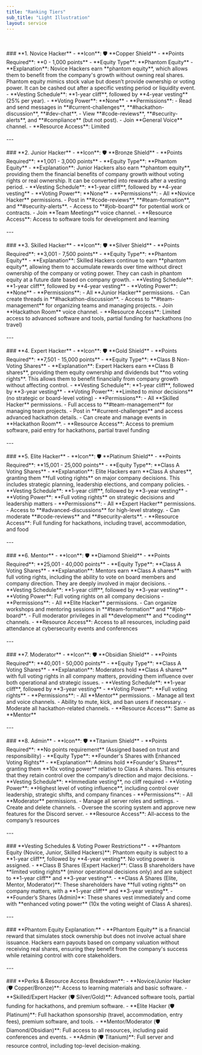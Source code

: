 ```yaml
---
title: "Ranking Tiers"
sub_title: "Light Illustration"
layout: service
---
```

<br/>
<br/>
### **1. Novice Hacker**  
- **Icon**: 🛡️ **Copper Shield**  
- **Points Required**: **0 - 1,000 points**  
- **Equity Type**: **Phantom Equity**  
  - **Explanation**: Novice Hackers earn **phantom equity**, which allows them to benefit from the company's growth without owning real shares. Phantom equity mimics stock value but doesn’t provide ownership or voting power. It can be cashed out after a specific vesting period or liquidity event.
- **Vesting Schedule**: **1-year cliff**, followed by **4-year vesting** (25% per year).  
- **Voting Power**: **None**  
- **Permissions**:
  - Read and send messages in **#current-challenges**, **#hackathon-discussion**, **#dev-chat**.
  - View **#code-reviews**, **#security-alerts**, and **#compliance** (but not post).
  - Join **General Voice** channel.
- **Resource Access**: Limited
<br/>
<br/>
---
<br/>
<br/>
### **2. Junior Hacker**  
- **Icon**: 🛡️ **Bronze Shield**  
- **Points Required**: **1,001 - 3,000 points**  
- **Equity Type**: **Phantom Equity**  
  - **Explanation**: Junior Hackers also earn **phantom equity**, providing them the financial benefits of company growth without voting rights or real ownership. It can be converted into rewards after a vesting period.
- **Vesting Schedule**: **1-year cliff**, followed by **4-year vesting**  
- **Voting Power**: **None**  
- **Permissions**:
  - All **Novice Hacker** permissions.
  - Post in **#code-reviews**, **#team-formation**, and **#security-alerts**.
  - Access to **#job-board** for potential work or contracts.
  - Join **Team Meetings** voice channel.
- **Resource Access**: Access to software tools for development and learning
<br/>
<br/>
---
<br/>
<br/>
### **3. Skilled Hacker**  
- **Icon**: 🛡️ **Silver Shield**  
- **Points Required**: **3,001 - 7,500 points**  
- **Equity Type**: **Phantom Equity**  
  - **Explanation**: Skilled Hackers continue to earn **phantom equity**, allowing them to accumulate rewards over time without direct ownership of the company or voting power. They can cash in phantom equity at a future date based on company growth.
- **Vesting Schedule**: **1-year cliff**, followed by **4-year vesting**  
- **Voting Power**: **None**  
- **Permissions**:
  - All **Junior Hacker** permissions.
  - Can create threads in **#hackathon-discussion**.
  - Access to **#team-management** for organizing teams and managing projects.
  - Join **Hackathon Room** voice channel.
- **Resource Access**: Limited access to advanced software and tools, partial funding for hackathons (no travel)
<br/>
<br/>
---
<br/>
<br/>
### **4. Expert Hacker**  
- **Icon**: 🛡️ **Gold Shield**  
- **Points Required**: **7,501 - 15,000 points**  
- **Equity Type**: **Class B Non-Voting Shares**  
  - **Explanation**: Expert Hackers earn **Class B shares**, providing them equity ownership and dividends but **no voting rights**. This allows them to benefit financially from company growth without affecting control.
- **Vesting Schedule**: **1-year cliff**, followed by **3-year vesting**  
- **Voting Power**: **Limited to minor decisions** (no strategic or board-level voting)  
- **Permissions**:
  - All **Skilled Hacker** permissions.
  - Full access to **#team-management** for managing team projects.
  - Post in **#current-challenges** and access advanced hackathon details.
  - Can create and manage events in **Hackathon Room**.
- **Resource Access**: Access to premium software, paid entry for hackathons, partial travel funding
<br/>
<br/>
---
<br/>
<br/>
### **5. Elite Hacker**  
- **Icon**: 🛡️ **Platinum Shield**  
- **Points Required**: **15,001 - 25,000 points**  
- **Equity Type**: **Class A Voting Shares**  
  - **Explanation**: Elite Hackers earn **Class A shares**, granting them **full voting rights** on major company decisions. This includes strategic planning, leadership elections, and company policies.
- **Vesting Schedule**: **1-year cliff**, followed by **3-year vesting**  
- **Voting Power**: **Full voting rights** on strategic decisions and leadership matters  
- **Permissions**:
  - All **Expert Hacker** permissions.
  - Access to **#advanced-discussions** for high-level strategy.
  - Can moderate **#code-reviews** and **#security-alerts**.
- **Resource Access**: Full funding for hackathons, including travel, accommodation, and food
<br/>
<br/>
---
<br/>
<br/>
### **6. Mentor**  
- **Icon**: 🛡️ **Diamond Shield**  
- **Points Required**: **25,001 - 40,000 points**  
- **Equity Type**: **Class A Voting Shares**  
  - **Explanation**: Mentors earn **Class A shares** with full voting rights, including the ability to vote on board members and company direction. They are deeply involved in major decisions.
- **Vesting Schedule**: **1-year cliff**, followed by **3-year vesting**  
- **Voting Power**: Full voting rights on all company decisions  
- **Permissions**:
  - All **Elite Hacker** permissions.
  - Can organize workshops and mentoring sessions in **#team-formation** and **#job-board**.
  - Full moderator privileges in all **development** and **coding** channels.
- **Resource Access**: Access to all resources, including paid attendance at cybersecurity events and conferences
<br/>
<br/>
---
<br/>
<br/>
### **7. Moderator**  
- **Icon**: 🛡️ **Obsidian Shield**  
- **Points Required**: **40,001 - 50,000 points**  
- **Equity Type**: **Class A Voting Shares**  
  - **Explanation**: Moderators hold **Class A shares** with full voting rights in all company matters, providing them influence over both operational and strategic issues.
- **Vesting Schedule**: **1-year cliff**, followed by **3-year vesting**  
- **Voting Power**: **Full voting rights**  
- **Permissions**:
  - All **Mentor** permissions.
  - Manage all text and voice channels.
  - Ability to mute, kick, and ban users if necessary.
  - Moderate all hackathon-related channels.
- **Resource Access**: Same as **Mentor**
<br/>
<br/>
---
<br/>
<br/>
### **8. Admin**  
- **Icon**: 🛡️ **Titanium Shield**  
- **Points Required**: **No points requirement** (Assigned based on trust and responsibility)  
- **Equity Type**: **Founder's Shares with Enhanced Voting Rights**  
  - **Explanation**: Admins hold **Founder's Shares**, granting them **10x voting power** relative to Class A shares. This ensures that they retain control over the company’s direction and major decisions.
- **Vesting Schedule**: **Immediate vesting**, no cliff required  
- **Voting Power**: **Highest level of voting influence**, including control over leadership, strategic shifts, and company finances  
- **Permissions**:
  - All **Moderator** permissions.
  - Manage all server roles and settings.
  - Create and delete channels.
  - Oversee the scoring system and approve new features for the Discord server.
- **Resource Access**: All-access to the company’s resources
<br/>
<br/>
---
<br/>
<br/>
### **Vesting Schedules & Voting Power Restrictions**
- **Phantom Equity (Novice, Junior, Skilled Hackers)**: Phantom equity is subject to a **1-year cliff**, followed by **4-year vesting**. No voting power is assigned.
- **Class B Shares (Expert Hacker)**: Class B shareholders have **limited voting rights** (minor operational decisions only) and are subject to **1-year cliff** and **3-year vesting**.
- **Class A Shares (Elite, Mentor, Moderator)**: These shareholders have **full voting rights** on company matters, with a **1-year cliff** and **3-year vesting**.
- **Founder’s Shares (Admin)**: These shares vest immediately and come with **enhanced voting power** (10x the voting weight of Class A shares).
<br/>
<br/>
---
<br/>
<br/>
### **Phantom Equity Explanation:**
- **Phantom Equity** is a financial reward that simulates stock ownership but does not involve actual share issuance. Hackers earn payouts based on company valuation without receiving real shares, ensuring they benefit from the company's success while retaining control with core stakeholders.
<br/>
<br/>
---
<br/>
<br/>
### **Perks & Resource Access Breakdown**:
- **Novice/Junior Hacker (🛡️ Copper/Bronze)**: Access to learning materials and basic software.
- **Skilled/Expert Hacker (🛡️ Silver/Gold)**: Advanced software tools, partial funding for hackathons, and premium software.
- **Elite Hacker (🛡️ Platinum)**: Full hackathon sponsorship (travel, accommodation, entry fees), premium software, and tools.
- **Mentor/Moderator (🛡️ Diamond/Obsidian)**: Full access to all resources, including paid conferences and events.
- **Admin (🛡️ Titanium)**: Full server and resource control, including top-level decision-making.

